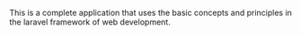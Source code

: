 This is a complete application that uses the basic concepts and principles in the laravel framework of web development.